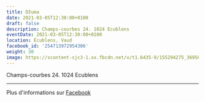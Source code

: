 ```yaml
---
title: Džuma
date: 2021-03-05T12:30:00+0100
draft: false
description: Champs-courbes 24. 1024 Ecublens
eventDate: 2021-03-05T12:30:00+0100
location: Écublens, Vaud
facebook_id: '254713972954306'
weight: 30
image: https://scontent-sjc3-1.xx.fbcdn.net/v/t1.6435-9/155294275_3695079563921169_4909597834044538694_n.jpg?_nc_cat=101&ccb=1-7&_nc_sid=9e60e4&_nc_ohc=kRGJFIDcB7YQ7kNvwH_WCou&_nc_oc=AdkSyLkQmnD4Xr6sIMTCA2K7nu5T0G9s2P8y6h2x1HojKJg-LpSSw3Qi5oBDwa20e2Y&_nc_zt=23&_nc_ht=scontent-sjc3-1.xx&edm=ABTKTjYEAAAA&_nc_gid=R9jwrYjJdjuPNB8wqrvP4Q&oh=00_AfQ0amup1M69X-yITQRctz7Q7jXrJIXwHW1nKM0PbsonSw&oe=68AA685B
---
```


Champs-courbes 24. 1024 Ecublens

---

Plus d'informations sur [Facebook](https://facebook.com/events/254713972954306)